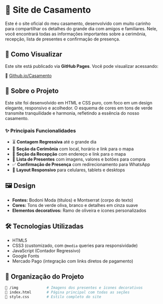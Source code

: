 # 💍 Site de Casamento

Este é o site oficial do meu casamento, desenvolvido com muito carinho para compartilhar os detalhes do grande dia com amigos e familiares. Nele, você encontrará todas as informações importantes sobre a cerimônia, recepção, lista de presentes e confirmação de presença.

## 🚀 Como Visualizar

Este site está publicado via **GitHub Pages**. Você pode visualizar acessando:

🔗 [Github.io/Casamento](https://adonae.github.io/Casamento/)

## 🌿 Sobre o Projeto

Este site foi desenvolvido em HTML e CSS puro, com foco em um design elegante, responsivo e acolhedor. O esquema de cores em tons de verde transmite tranquilidade e harmonia, refletindo a essência do nosso casamento.

### ✨ Principais Funcionalidades

- ⏳ **Contagem Regressiva** até o grande dia
- 💒 **Seção da Cerimônia** com local, horário e link para o mapa
- 🎉 **Seção da Recepção** com endereço e link para o mapa
- 🎁 **Lista de Presentes** com imagens, valores e botões para compra
- ✅ **Confirmação de Presença** com redirecionamento para WhatsApp
- 📱 **Layout Responsivo** para celulares, tablets e desktops

## 🖼️ Design

- **Fontes:** Bodoni Moda (títulos) e Montserrat (corpo do texto)
- **Cores:** Tons de verde oliva, branco e detalhes em cinza suave
- **Elementos decorativos:** Ramo de oliveira e ícones personalizados

## 🛠️ Tecnologias Utilizadas

- HTML5
- CSS3 (customizado, com `@media` queries para responsividade)
- JavaScript (Contador Regressivo)
- Google Fonts
- Mercado Pago (integração com links diretos de pagamento)

## 📁 Organização do Projeto

```bash
📁 /img             # Imagens dos presentes e ícones decorativos
📄 index.html       # Página principal com todas as seções
📄 style.css        # Estilo completo do site

